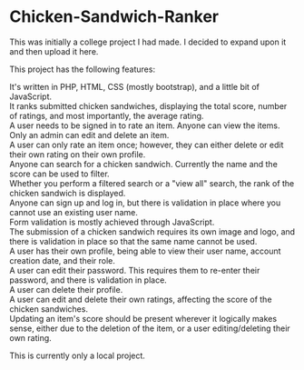
# Chicken-Sandwich-Ranker

This was initially a college project I had made. I decided to expand upon it and then upload it here.

This project has the following features:

It's written in PHP, HTML, CSS (mostly bootstrap), and a little bit of JavaScript.<br>
It ranks submitted chicken sandwiches, displaying the total score, number of ratings, and most importantly, the average rating.<br>
A user needs to be signed in to rate an item. Anyone can view the items.<br>
Only an admin can edit and delete an item.<br>
A user can only rate an item once; however, they can either delete or edit their own rating on their own profile.<br>
Anyone can search for a chicken sandwich. Currently the name and the score can be used to filter.<br>
Whether you perform a filtered search or a "view all" search, the rank of the chicken sandwich is displayed.<br>
Anyone can sign up and log in, but there is validation in place where you cannot use an existing user name.<br>
Form validation is mostly achieved through JavaScript.<br>
The submission of a chicken sandwich requires its own image and logo, and there is validation in place so that the same name cannot be used.<br>
A user has their own profile, being able to view their user name, account creation date, and their role.<br>
A user can edit their password. This requires them to re-enter their password, and there is validation in place.<br>
A user can delete their profile.<br>
A user can edit and delete their own ratings, affecting the score of the chicken sandwiches.<br>
Updating an item's score should be present wherever it logically makes sense, either due to the deletion of the item, or a user editing/deleting their own rating.<br>

This is currently only a local project.

